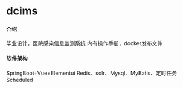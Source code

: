 # dcims

#### 介绍
毕业设计，医院感染信息监测系统
内有操作手册，docker发布文件

#### 软件架构
SpringBoot+Vue+Elementui
Redis、solr、Mysql、MyBatis、定时任务Scheduled